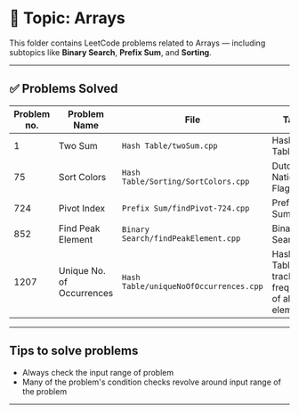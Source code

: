 # 📂 Topic: Arrays

This folder contains LeetCode problems related to Arrays — including subtopics like **Binary Search**, **Prefix Sum**, and **Sorting**.

---

## ✅ Problems Solved

| Problem no. | Problem Name | File | Tags | Notes |
|-------------|--------------|------|------|-------|
| 1 | Two Sum | `Hash Table/twoSum.cpp` | Hash Table |
| 75 | Sort Colors | `Hash Table/Sorting/SortColors.cpp` | Dutch National Flag | 
| 724 | Pivot Index | `Prefix Sum/findPivot-724.cpp` | Prefix Sum |
| 852 | Find Peak Element | `Binary Search/findPeakElement.cpp` | Binary Search |
| 1207 | Unique No. of Occurrences | `Hash Table/uniqueNoOfOccurrences.cpp` | Hash Table to track frequency of all elements | 

---

## Tips to solve problems

- Always check the input range of problem
- Many of the problem's condition checks revolve around input range of the problem

---


